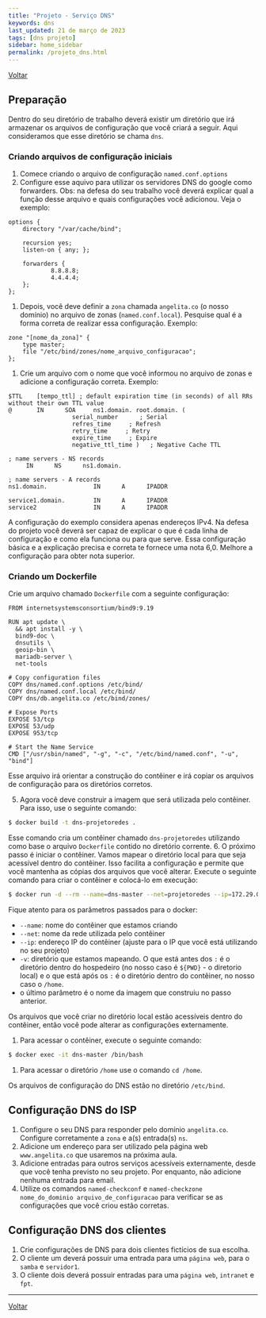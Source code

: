 ```yaml
---
title: "Projeto - Serviço DNS"
keywords: dns
last_updated: 21 de março de 2023 
tags: [dns projeto]
sidebar: home_sidebar
permalink: /projeto_dns.html
---
```

[Voltar](/projeto.html)

## Preparação

Dentro do seu diretório de trabalho deverá existir um diretório que irá armazenar os arquivos de configuração que você criará a seguir. Aqui consideramos que esse diretório se chama `dns`.

### Criando arquivos de configuração iniciais
1. Comece criando o arquivo de configuração `named.conf.options`
2. Configure esse aquivo para utilizar os servidores DNS do google como forwarders. Obs: na defesa do seu trabalho você deverá explicar qual a função desse arquivo e quais configurações você adicionou. Veja o exemplo:
```
options {
    directory "/var/cache/bind";

    recursion yes;
    listen-on { any; };

    forwarders {
            8.8.8.8;
            4.4.4.4;
    };
};
```

1. Depois, você deve definir a `zona` chamada `angelita.co` (o nosso domínio) no arquivo de zonas (`named.conf.local`). Pesquise qual é a forma correta de realizar essa configuração. Exemplo:
```
zone "[nome_da_zona]" {
    type master;
    file "/etc/bind/zones/nome_arquivo_configuracao";
};
```
1. Crie um arquivo com o nome que você informou no arquivo de zonas e adicione a configuração correta. Exemplo:

```
$TTL    [tempo_ttl] ; default expiration time (in seconds) of all RRs without their own TTL value
@       IN      SOA     ns1.domain. root.domain. (
                  serial_number      ; Serial
                  refres_time     ; Refresh
                  retry_time     ; Retry
                  expire_time     ; Expire
                  negative_ttl_time )   ; Negative Cache TTL

; name servers - NS records
     IN      NS      ns1.domain.

; name servers - A records
ns1.domain.             IN      A      IPADDR

service1.domain.        IN      A      IPADDR
service2                IN      A      IPADDR
```

A configuração do exemplo considera apenas endereços IPv4. Na defesa do projeto você deverá ser capaz de explicar o que é cada linha de configuração e como ela funciona ou para que serve. Essa configuração básica e a explicação precisa e correta te fornece uma nota 6,0. Melhore a configuração para obter nota superior.

### Criando um Dockerfile

Crie um arquivo chamado `Dockerfile` com a seguinte configuração:

```
FROM internetsystemsconsortium/bind9:9.19

RUN apt update \
  && apt install -y \
  bind9-doc \
  dnsutils \
  geoip-bin \
  mariadb-server \
  net-tools

# Copy configuration files
COPY dns/named.conf.options /etc/bind/
COPY dns/named.conf.local /etc/bind/
COPY dns/db.angelita.co /etc/bind/zones/

# Expose Ports
EXPOSE 53/tcp
EXPOSE 53/udp
EXPOSE 953/tcp

# Start the Name Service
CMD ["/usr/sbin/named", "-g", "-c", "/etc/bind/named.conf", "-u", "bind"]
```
Esse arquivo irá orientar a construção do contêiner e irá copiar os arquivos de configuração para os diretórios corretos.

5. Agora você deve construir a imagem que será utilizada pelo contêiner. Para isso, use o seguinte comando:
```bash
$ docker build -t dns-projetoredes .
```
Esse comando cria um contêiner chamado `dns-projetoredes` utilizando como base o arquivo `Dockerfile` contido no diretório corrente.
6. O próximo passo é iniciar o contêiner. Vamos mapear o diretório local para que seja acessível dentro do contêiner. Isso facilita a configuração e permite que você mantenha as cópias dos arquivos que você alterar. Execute o seguinte comando para criar o contêiner e colocá-lo em execução:
```bash
$ docker run -d --rm --name=dns-master --net=projetoredes --ip=172.29.0.2 -v ${PWD}:/home dns-projetoredes
```

Fique atento para os parâmetros passados para o docker:
- `--name`: nome do contêiner que estamos criando
- `--net`: nome da rede utilizada pelo contêiner
- `--ip`: endereço IP do contêiner (ajuste para o IP que você está utilizando no seu projeto)
- `-v`: diretório que estamos mapeando. O que está antes dos `:` é o diretório dentro do hospedeiro (no nosso caso é  `${PWD}` - o diretorio local) e o que está após os `:` é o diretório dentro do contêiner, no nosso caso o `/home`.
- o último parâmetro é o nome da imagem que construiu no passo anterior.

Os arquivos que você criar no diretório local estão acessíveis dentro do contêiner, então você pode alterar as configurações externamente.

1. Para acessar o contêiner, execute o seguinte comando:
```bash
$ docker exec -it dns-master /bin/bash
```
1. Para acessar o diretório `/home` use o comando `cd /home`. 


Os arquivos de configuração do DNS estão no diretório `/etc/bind`.

## Configuração DNS do ISP
1. Configure o seu DNS para responder pelo domínio `angelita.co`. Configure corretamente a `zona` e a(s) entrada(s) `ns`.
2. Adicione um endereço para ser utilizado pela página web `www.angelita.co` que usaremos na próxima aula.
3. Adicione entradas para outros serviços acessíveis externamente, desde que você tenha previsto no seu projeto. Por enquanto, não adicione nenhuma entrada para email.
4. Utilize os comandos `named-checkconf` e `named-checkzone nome_do_dominio arquivo_de_configuracao` para verificar se as configurações que você criou estão corretas.


## Configuração DNS dos clientes
1. Crie configurações de DNS para dois clientes fictícios de sua escolha.
2. O cliente um deverá possuir uma entrada para uma `página web`, para o `samba` e `servidor1`.
3. O cliente dois deverá possuir entradas para uma `página web`, `intranet` e `fpt`.


---

[Voltar](/projeto.html)